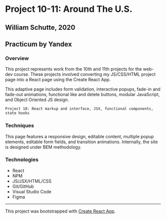 # Project 10-11: Around The U.S.
## William Schutte, 2020
Practicum by Yandex
-----
### Overview
This project represents work from the 10th and 11th projects for the web-dev course. These projects involved converting my JS/CSS/HTML 
project page into a React page using the Create React App.

This adaptive page includes form validation, interactive popups, fade-in and fade-out animations, functional like and delete buttons,
modular JavaScript, and Object Oriented JS design.

    Project 10: React markup and interface, JSX, functional components, state hooks

### Techniques
This page features a responsive design, editable content, multiple popup elements, editable form fields, and transition
animations.
Internally, the site is designed under BEM methodology.

### Technologies
* React
* NPM
* JS/JSX/HTML/CSS
* Git/GitHub
* Visual Studio Code
* Figma

-----

This project was bootstrapped with [Create React App](https://github.com/facebook/create-react-app).